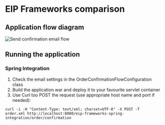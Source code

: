# EIP Frameworks comparison

## Application flow diagram

![Send confirmation email flow][flow-diagram]

[flow-diagram]: eip-frameworks-resources/doc/SendConfirmationMailFlow.png

## Running the application

### Spring Integration

1. Check the email settings in the OrderConfirmationFlowConfiguration class
2. Build the application war and deploy it to your favourite servlet container
3. Use Curl too POST the request (use appropriate host name and port if needed):

```curl -i -H "Content-Type: text/xml; charset=UTF-8" -X POST -T order.xml http://localhost:8080/eip-frameworks-spring-integration/order/confirmation```